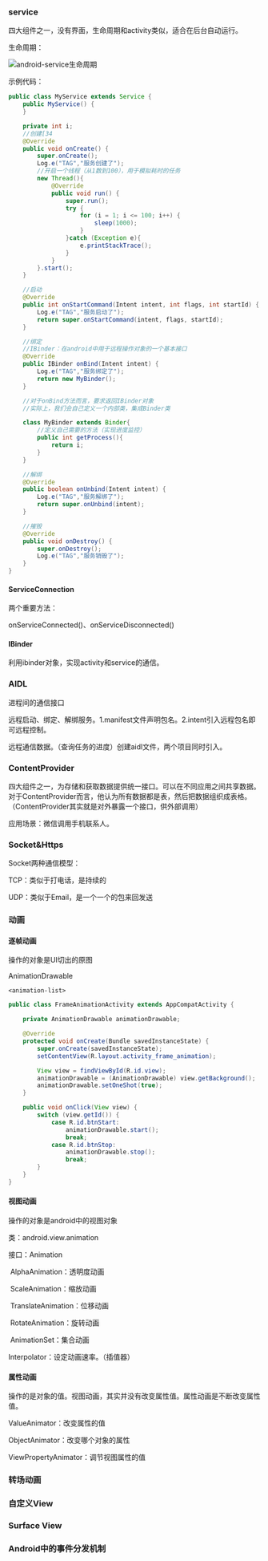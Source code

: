 ### service

四大组件之一，没有界面，生命周期和activity类似，适合在后台自动运行。

生命周期：

![android-service生命周期](https://github.com/g453030291/java-2/blob/master/images/android-service生命周期.png)

示例代码：

````java
public class MyService extends Service {
    public MyService() {
    }

    private int i;
    //创建[34                                                                                                                                                                                                                                  
    @Override
    public void onCreate() {
        super.onCreate();
        Log.e("TAG","服务创建了");
        //开启一个线程（从1数到100），用于模拟耗时的任务
        new Thread(){
            @Override
            public void run() {
                super.run();
                try {
                    for (i = 1; i <= 100; i++) {
                        sleep(1000);
                    }
                }catch (Exception e){
                    e.printStackTrace();
                }
            }
        }.start();
    }

    //启动
    @Override
    public int onStartCommand(Intent intent, int flags, int startId) {
        Log.e("TAG","服务启动了");
        return super.onStartCommand(intent, flags, startId);
    }

    //绑定
    //IBinder：在android中用于远程操作对象的一个基本接口
    @Override
    public IBinder onBind(Intent intent) {
        Log.e("TAG","服务绑定了");
        return new MyBinder();
    }

    //对于onBind方法而言，要求返回IBinder对象
    //实际上，我们会自己定义一个内部类，集成Binder类

    class MyBinder extends Binder{
        //定义自己需要的方法（实现进度监控）
        public int getProcess(){
            return i;
        }
    }

    //解绑
    @Override
    public boolean onUnbind(Intent intent) {
        Log.e("TAG","服务解绑了");
        return super.onUnbind(intent);
    }

    //摧毁
    @Override
    public void onDestroy() {
        super.onDestroy();
        Log.e("TAG","服务销毁了");
    }
}
````

#### ServiceConnection

两个重要方法：

onServiceConnected()、onServiceDisconnected()

#### IBinder

利用ibinder对象，实现activity和service的通信。

### AIDL

进程间的通信接口

远程启动、绑定、解绑服务。1.manifest文件声明包名。2.intent引入远程包名即可远程控制。

远程通信数据。（查询任务的进度）创建aidl文件，两个项目同时引入。

### ContentProvider

​	四大组件之一，为存储和获取数据提供统一接口。可以在不同应用之间共享数据。对于ContentProvider而言，他认为所有数据都是表，然后把数据组织成表格。（ContentProvider其实就是对外暴露一个接口，供外部调用）

应用场景：微信调用手机联系人。

### Socket&Https

Socket两种通信模型：

TCP：类似于打电话，是持续的

UDP：类似于Email，是一个一个的包来回发送

### 动画

#### 逐帧动画

操作的对象是UI切出的原图

AnimationDrawable

`<animation-list>`

````java
public class FrameAnimationActivity extends AppCompatActivity {

    private AnimationDrawable animationDrawable;

    @Override
    protected void onCreate(Bundle savedInstanceState) {
        super.onCreate(savedInstanceState);
        setContentView(R.layout.activity_frame_animation);

        View view = findViewById(R.id.view);
        animationDrawable = (AnimationDrawable) view.getBackground();
        animationDrawable.setOneShot(true);
    }

    public void onClick(View view) {
        switch (view.getId()) {
            case R.id.btnStart:
                animationDrawable.start();
                break;
            case R.id.btnStop:
                animationDrawable.stop();
                break;
        }
    }
}
````

#### 视图动画

操作的对象是android中的视图对象

类：android.view.animation

接口：Animation

​				AlphaAnimation：透明度动画

​				ScaleAnimation：缩放动画

​				TranslateAnimation：位移动画

​				RotateAnimation：旋转动画

​				AnimationSet：集合动画

Interpolator：设定动画速率。（插值器）

#### 属性动画

操作的是对象的值。视图动画，其实并没有改变属性值。属性动画是不断改变属性值。

ValueAnimator：改变属性的值

ObjectAnimator：改变哪个对象的属性

ViewPropertyAnimator：调节视图属性的值

### 转场动画

### 自定义View

### Surface View

### Android中的事件分发机制

